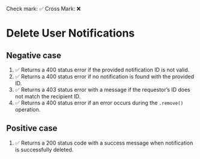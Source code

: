 Check mark: ✅
Cross Mark: ❌


# Delete User Notifications

## Negative case

1. ✅ Returns a 400 status error if the provided notification ID is not valid.
2. ✅ Returns a 400 status error if no notification is found with the provided ID.
3. ✅ Returns a  403 status error with a message if the requestor’s ID does not match the recipient ID.
4. ✅ Returns a  400 status error if an error occurs during the `.remove()` operation.

## Positive case

1. ✅ Returns a 200 status code with a success message when notification is successfully deleted.
